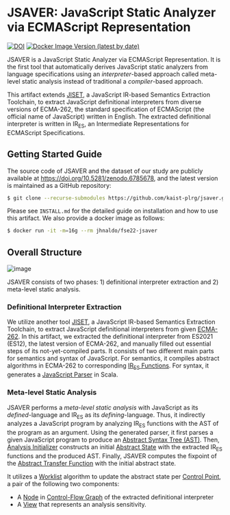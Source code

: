 # JSAVER: JavaScript Static Analyzer via ECMAScript Representation

[![DOI](https://zenodo.org/badge/DOI/10.5281/zenodo.6785678.svg)](https://doi.org/10.5281/zenodo.6785678)
[![Docker Image Version (latest by date)](https://img.shields.io/docker/v/jhnaldo/fse22-jsaver)](https://hub.docker.com/repository/docker/jhnaldo/fse22-jsaver)

JSAVER is a JavaScript Static Analyzer via ECMAScript Representation.  It is the
first tool that automatically derives JavaScript static analyzers from language
specifications using an _interpreter_-based approach called meta-level static
analysis instead of traditional a _compiler_-based approach.

This artifact extends [JISET](https://github.com/kaist-plrg/jiset), a JavaScript
IR-based Semantics Extraction Toolchain, to extract JavaScript definitional
interpreters from diverse versions of ECMA-262, the standard specification of
ECMAScript (the official name of JavaScript) written in English. The extracted
definitional interpreter is written in IR<sub>ES</sub>, an Intermediate
Representations for ECMAScript Specifications.


## Getting Started Guide

The source code of JSAVER and the dataset of our study are publicly available at
https://doi.org/10.5281/zenodo.6785678, and the latest version is maintained as
a GitHub repository:

```bash
$ git clone --recurse-submodules https://github.com/kaist-plrg/jsaver.git
```

Please see `INSTALL.md` for the detailed guide on installation and how to use
this artifact.  We also provide a docker image as follows:

```bash
$ docker run -it -m=16g --rm jhnaldo/fse22-jsaver
```

## Overall Structure

![image](https://user-images.githubusercontent.com/6766660/173753671-01981c6d-9ab2-4640-b2a8-f045b50cfbb4.png)

JSAVER consists of two phases: 1) definitional interpreter extraction and 2)
meta-level static analysis.

### Definitional Interpreter Extraction

We utilize another tool [JISET](https://github.com/kaist-plrg/jiset), a
JavaScript IR-based Semantics Extraction Toolchain, to extract JavaScript
definitional interpreters from given [ECMA-262](`./ecma262/`).  In this
artifact, we extracted the definitional interpreter from ES2021 (ES12), the
latest version of ECMA-262, and manually filled out essential steps of its
not-yet-compiled parts.  It consists of two different main parts for semantics
and syntax of JavaScript. For semantics, it compiles abstract algorithms in
ECMA-262 to corresponding [IR<sub>ES</sub>
Functions](./src/main/resources/es2021/generated/algorithm/).  For syntax, it
generates a [JavaScript
Parser](./src/main/scala/kr/ac/kaist/jsaver/js/Parser.scala) in Scala.


### Meta-level Static Analysis

JSAVER performs a _meta-level static analysis_ with JavaScript as its
_defined_-language and IR<sub>ES</sub> as its _defining_-language.  Thus,
it indirectly analyzes a JavaScript program by analyzing IR<sub>ES</sub>
functions with the AST of the program as an argument.  Using the generated
parser, it first parses a given JavaScript program to produce an [Abstract
Syntax Tree (AST)](./src/main/scala/kr/ac/kaist/jsaver/js/AST.scala). Then,
[Analysis
Initializer](./src/main/scala/kr/ac/kaist/jsaver/analyzer/Initialize.scala)
constructs an initial [Abstract
State](./src/main/scala/kr/ac/kaist/jsaver/analyzer/domain/state/BasicState.scala)
with the extracted IR<sub>ES</sub> functions and the produced AST.
Finally, JSAVER computes the fixpoint of the [Abstract Transfer
Function](./src/main/scala/kr/ac/kaist/jsaver/analyzer/AbsTransfer.scala) with
the initial abstract state.

It utilizes a
[Worklist](./src/main/scala/kr/ac/kaist/jsaver/util/Worklist.scala) algorithm to
update the abstract state per [Control
Point](./src/main/scala/kr/ac/kaist/jsaver/analyzer/ControlPoint.scala), a pair
of the following two components:
- A [Node](./src/main/scala/kr/ac/kaist/jsaver/cfg/Node.scala) in
    [Control-Flow Graph](./src/main/scala/kr/ac/kaist/jsaver/cfg/CFG.scala) of
    the extracted definitional interpreter
- A [View](./src/main/scala/kr/ac/kaist/jsaver/analyzer/View.scala)
    that represents an analysis sensitivity.
